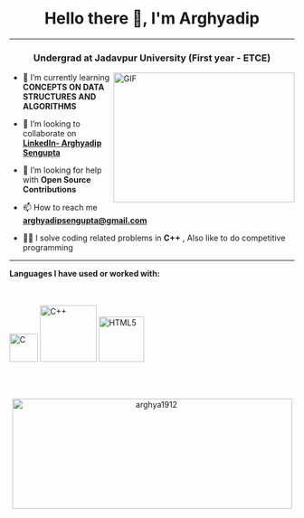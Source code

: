 <h1 align="center">Hello there 👋, I'm Arghyadip </h1>
<hr>
<h3 align="center">Undergrad at Jadavpur University (First year - ETCE) </h3>
<img align="right" alt="GIF" src="https://i2.wp.com/allhtaccess.info/wp-content/uploads/2018/03/programming.gif?fit=1281%2C716&ssl=1" width="320px" height="230" />
</a>


<!--- 🔭 I’m currently working on **MERN STACK , FLUTTER**-->

- 🌱 I’m currently learning **CONCEPTS ON DATA STRUCTURES AND ALGORITHMS**

- 👯 I’m looking to collaborate on **[LinkedIn- Arghyadip Sengupta](https://www.linkedin.com/in/arghyadip-sengupta-497292207/)**

- 🤝 I’m looking for help with **Open Source Contributions**

- 📫 How to reach me **arghyadipsengupta@gmail.com**

- 👨‍💻 I solve coding related problems in **C++** , Also like to do competitive programming



<hr>

**Languages I have used or worked with:** 
<br>
<br>
<br>
<p align="left">
<img alt="C" src="https://upload.wikimedia.org/wikipedia/commons/thumb/1/18/C_Programming_Language.svg/1200px-C_Programming_Language.svg.png" width="50px" height="50px"/>
<img alt="C++" src="https://pluralsight.imgix.net/paths/path-icons/c-plus-plus-93c7ddd5cc.png" width="100px" height="100px"/>
<img alt="HTML5" src="https://commandlinetechnologies.com/wp-content/uploads/2021/02/All-about-HTML-Full-form-of-HTML-Structure-of-HTML-Application-of-HTML-Online-HTML-course-CommandLine-Technologies.png" width="80px" height="80px"/>

</p>


<br>
<br>
<p align="center"><img align="center" src="https://github-readme-stats.vercel.app/api?username=arghya1912&theme=dark&show_icons=true" height="195" width="495" alt="arghya1912" /></p>
